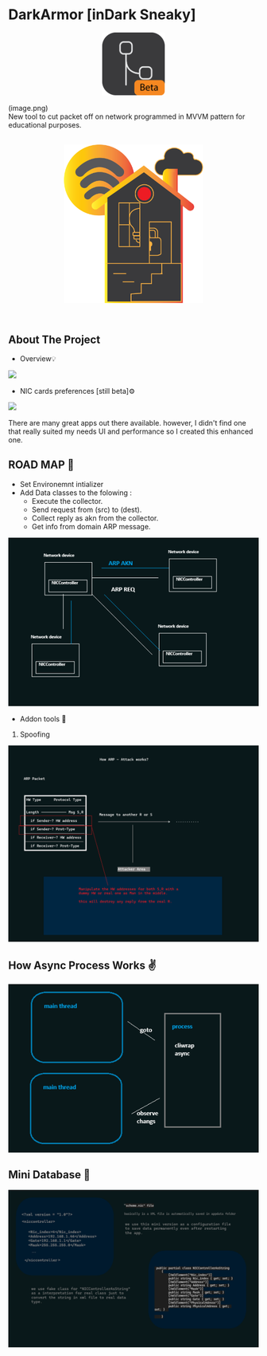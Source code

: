 # DarkArmor [inDark Sneaky]

<p align="center" width="100%">
    <img width="25%" src="./beta-wpfui-icon-256.png">
</p>
(image.png)
</br>New tool to cut packet off on network programmed in MVVM pattern for educational purposes.</br></br>
 

[<img src="./Assets/home.png" width="280" style="display: block; margin: auto; "/>](image.png)
 
</br>

<!-- ABOUT THE PROJECT -->
## About The Project


* Overview💡

 <a href=""><img src="./Frame 1.png" ></a>

* NIC cards preferences [still beta]⚙️

 <a href=""><img src="./Frame 1 (1).png" ></a>

There are many great apps out there available. however, I didn't find one that really suited my needs UI and performance so I created this enhanced one.

<!-- ROADMAP PROJECT -->
## ROAD MAP 🌴
* Set Environemnt intializer
* Add Data classes to the folowing : 
    * Execute the collector.
    * Send request from (src) to (dest).
    * Collect reply as akn from the collector.
    * Get info from domain ARP message.

<a href=""><img src="./ARP_EXP.png" ></a>

* Addon tools 🫰
1) Spoofing

<a href=""><img src="./ARP_S_EXP.png" ></a>


  <!-- PROCESS MECHANISM PROJECT -->
## How Async Process Works ✌️

 <a href=""><img src="./PROC_EXP.png" ></a>

   <!-- PROCESS MECHANISM PROJECT -->
## Mini Database 🍑
<a href=""><img src="./config.png" ></a>